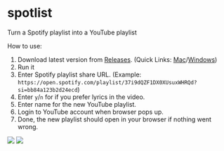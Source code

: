 # spotlist
Turn a Spotify playlist into a YouTube playlist

How to use:
1. Download latest version from [Releases](https://github.com/hunterbdm/spotlist/releases). (Quick Links: [Mac](https://github.com/hunterbdm/spotlist/releases/download/v1.0.0/spotlist)/[Windows](https://github.com/hunterbdm/spotlist/releases/download/v1.0.0/spotlist.exe))
2. Run it
3. Enter Spotify playlist share URL. (Example: `https://open.spotify.com/playlist/37i9dQZF1DX0XUsuxWHRQd?si=bb84a123b2d24ecd`)
4. Enter `y`/`n` for if you prefer lyrics in the video.
5. Enter name for the new YouTube playlist.
6. Login to YouTube account when browser pops up.
7. Done, the new playlist should open in your browser if nothing went wrong.

![](https://i.imgur.com/XXjzfr6.png)
![](https://i.imgur.com/RryFam4.png)
